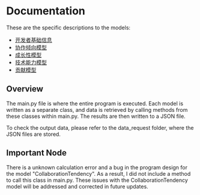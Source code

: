 # Documentation

These are the specific descriptions to the models:

- [开发者基础信息](./developer_model/%E5%BC%80%E5%8F%91%E8%80%85%E6%8A%80%E6%9C%AF%E8%83%BD%E2%BC%92.md)
- [协作倾向模型](./developer_model/%E5%8D%8F%E4%BD%9C%E5%80%BE%E5%90%91%E6%A8%A1%E5%9E%8B.md)
- [成长性模型](./developer_model/%E6%88%90%E2%BB%93%E6%80%A7%E6%A8%A1%E5%9E%8B.md)
- [技术能力模型](./developer_model/%E5%BC%80%E5%8F%91%E8%80%85%E6%8A%80%E6%9C%AF%E8%83%BD%E2%BC%92.md)
- [贡献模型](./developer_model/%E8%B4%A1%E7%8C%AE%E6%A8%A1%E5%9E%8B.md)

## Overview

The main.py file is where the entire program is executed. Each model is written as a separate class, and data is retrieved by calling methods from these classes within main.py. The results are then written to a JSON file.

To check the output data, please refer to the data_request folder, where the JSON files are stored.

## Important Node

There is a unknown calculation error and a bug in the program design for the model "CollaborationTendency". As a result, I did not include a method to call this class in main.py. These issues with the CollaborationTendency model will be addressed and corrected in future updates.